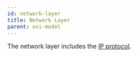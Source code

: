 ```yaml
---
id: network-layer
title: Network Layer
parent: osi-model
---
```


The network layer includes the [IP protocol](/entry/ip-protocol).
